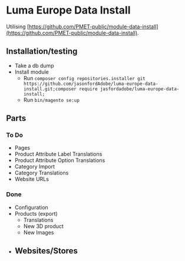 # Luma Europe Data Install

Utilising [https://github.com/PMET-public/module-data-install](https://github.com/PMET-public/module-data-install).

## Installation/testing

* Take a db dump
* Install module
    - Run `composer config repositories.installer git https://github.com/jasonfordAdobe/luma-europe-data-install.git;composer require jasfordadobe/luma-europe-data-install;`
    - Run `bin/magento se:up`

## Parts

### To Do

* Pages
* Product Attribute Label Translations
* Product Attribute Option Translations
* Category Import
* Category Translations
* Website URLs

### Done

* Configuration
* Products (export)
    - Translations
    - New 3D product
    - New Images
* Websites/Stores
    - 